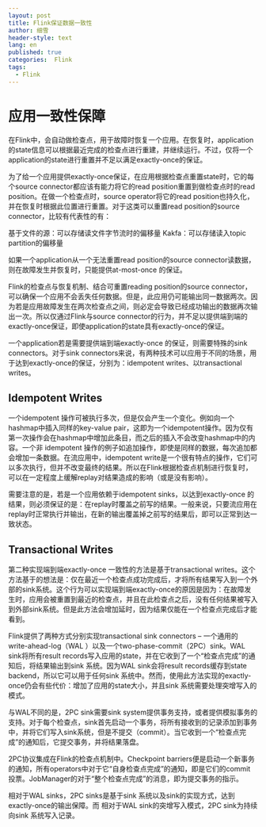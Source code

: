 ```yaml
---
layout: post
title: Flink保证数据一致性
author: 细雪
header-style: text
lang: en
published: true
categories:  Flink
tags:
  - Flink
---
```


# 应用一致性保障

在Flink中，会自动做检查点，用于故障时恢复一个应用。在恢复时，application的state信息可以根据最近完成的检查点进行重建，并继续运行。不过，仅将一个application的state进行重置并不足以满足exactly-once的保证。

为了给一个应用提供exactly-once保证，在应用根据检查点重置state时，它的每个source connector都应该有能力将它的read position重置到做检查点时的read position。在做一个检查点时，source operator将它的read position也持久化，并在恢复时根据此位置进行重置。对于这类可以重置read position的source connector，比较有代表性的有：

基于文件的源：可以存储读文件字节流时的偏移量
Kakfa：可以存储读入topic partition的偏移量

如果一个application从一个无法重置read position的source connector读数据，则在故障发生并恢复时，只能提供at-most-once 的保证。

Flink的检查点与恢复机制、结合可重置reading position的source connector，可以确保一个应用不会丢失任何数据。但是，此应用仍可能输出同一数据两次。因为若是应用故障发生在两次检查点之间，则必定会导致已经成功输出的数据再次输出一次。所以仅通过Flink与source connector的行为，并不足以提供端到端的exactly-once保证，即使application的state具有exactly-once的保证。

一个application若是需要提供端到端exactly-once 的保证，则需要特殊的sink connectors。对于sink connectors来说，有两种技术可以应用于不同的场景，用于达到exactly-once的保证，分别为：idempotent writes、以transactional writes。

## Idempotent Writes
一个idempotent 操作可被执行多次，但是仅会产生一个变化。例如向一个hashmap中插入同样的key-value pair，这即为一个idempotent操作。因为仅有第一次操作会在hashmap中增加此条目，而之后的插入不会改变hashmap中的内容。一个非 idempotent 操作的例子如追加操作，即使是同样的数据，每次追加都会增加一条数据。在流应用中，idempotent write是一个很有特点的操作，它们可以多次执行，但并不改变最终的结果。所以在Flink根据检查点机制进行恢复时，可以在一定程度上缓解replay对结果造成的影响（或是没有影响）。

需要注意的是，若是一个应用依赖于idempotent sinks，以达到exactly-once 的结果，则必须保证的是：在replay时覆盖之前写的结果。一般来说，只要流应用在replay时正常执行并输出，在新的输出覆盖掉之前写的结果后，即可以正常到达一致状态。

## Transactional Writes
第二种实现端到端exactly-once 一致性的方法是基于transactional writes。这个方法基于的想法是：仅在最近一个检查点成功完成后，才将所有结果写入到一个外部的sink系统。这个行为可以实现端到端exactly-once的原因是因为：在故障发生时，应用会被重置到最近的检查点，并且在此检查点之后，没有任何结果被写入到外部sink系统。但是此方法会增加延时，因为结果仅能在一个检查点完成后才能看到。

Flink提供了两种方式分别实现transactional sink connectors – 一个通用的 write-ahead-log（WAL
）以及一个two-phase-commit（2PC）sink。WAL sink将所有result records写入应用的state，并在它收到了一个“检查点完成”的通知后，将结果输出到sink 系统。因为WAL sink会将result records缓存到state backend，所以它可以用于任何sink 系统中。然而，使用此方法实现的exactly-once仍会有些代价：增加了应用的state大小，并且sink 系统需要处理突增写入的模式。

与WAL不同的是，2PC sink需要sink system提供事务支持，或者提供模拟事务的支持。对于每个检查点，sink首先启动一个事务，将所有接收到的记录添加到事务中，并将它们写入sink系统，但是不提交（commit）。当它收到一个“检查点完成”的通知后，它提交事务，并将结果落盘。

2PC协议集成在Flink的检查点机制中。Checkpoint barriers便是启动一个新事务的通知，所有operators中对于它“自身检查点完成”的通知，即是它们的commit 投票。JobManager的对于“整个检查点完成”的消息，即为提交事务的指示。

相对于WAL sinks，2PC sinks是基于sink 系统以及sink的实现方式，达到exactly-once的输出保障。而 相对于WAL sink的突增写入模式，2PC sink为持续向sink 系统写入记录。